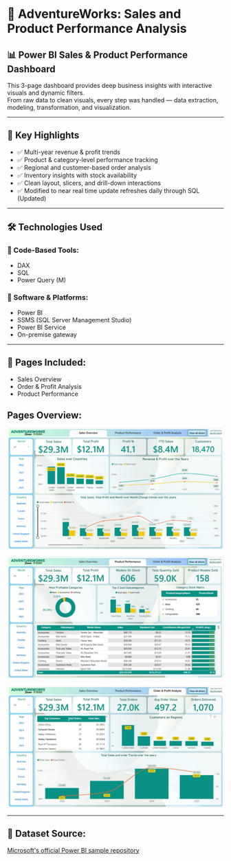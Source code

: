 # 🚀 AdventureWorks: Sales and Product Performance Analysis

## 📊 Power BI Sales & Product Performance Dashboard

This 3-page dashboard provides deep business insights with interactive visuals and dynamic filters.  
From raw data to clean visuals, every step was handled — data extraction, modeling, transformation, and visualization.

---

## 🎯 Key Highlights

- ✅ Multi-year revenue & profit trends
- ✅ Product & category-level performance tracking
- ✅ Regional and customer-based order analysis
- ✅ Inventory insights with stock availability
- ✅ Clean layout, slicers, and drill-down interactions
- ✅ Modified to near real time update refreshes daily through SQL (Updated)

---

## 🛠️ Technologies Used

### 🔹 Code-Based Tools:

- DAX
- SQL
- Power Query (M)

### 🔹 Software & Platforms:

- Power BI
- SSMS (SQL Server Management Studio)
- Power BI Service
- On-premise gateway

---

## 📁 Pages Included:

- Sales Overview
- Order & Profit Analysis
- Product Performance

## Pages Overview:

![Sales Overview](/Pages/1-SalesOverview.png)

![Product Performance](Pages/2-ProductPerformance.jpg)

![Order & Profit](/Pages/3-Order&Profit.jpg)

---

## 🔗 Dataset Source:

[Microsoft's official Power BI sample repository](https://github.com/microsoft/powerbi-desktop-samples/tree/main/DAX)
